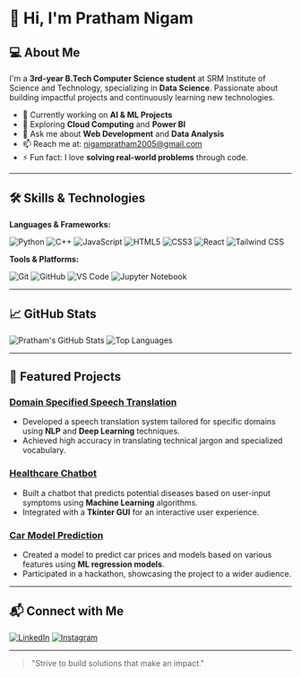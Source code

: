 # 👋 Hi, I'm Pratham Nigam

## 💻 About Me

I'm a **3rd-year B.Tech Computer Science student** at SRM Institute of Science and Technology, specializing in **Data Science**. Passionate about building impactful projects and continuously learning new technologies.

- 🔭 Currently working on **AI & ML Projects**
- 🌱 Exploring **Cloud Computing** and **Power BI**
- 💬 Ask me about **Web Development** and **Data Analysis**
- 📫 Reach me at: [nigampratham2005@gmail.com](mailto:nigampratham2005@gmail.com)
- ⚡ Fun fact: I love **solving real-world problems** through code.

---

## 🛠️ Skills & Technologies

**Languages & Frameworks:**

![Python](https://img.shields.io/badge/-Python-3776AB?style=flat&logo=python&logoColor=white)
![C++](https://img.shields.io/badge/-C++-00599C?style=flat&logo=c%2B%2B&logoColor=white)
![JavaScript](https://img.shields.io/badge/-JavaScript-F7DF1E?style=flat&logo=javascript&logoColor=black)
![HTML5](https://img.shields.io/badge/-HTML5-E34F26?style=flat&logo=html5&logoColor=white)
![CSS3](https://img.shields.io/badge/-CSS3-1572B6?style=flat&logo=css3&logoColor=white)
![React](https://img.shields.io/badge/-React-61DAFB?style=flat&logo=react&logoColor=black)
![Tailwind CSS](https://img.shields.io/badge/-Tailwind%20CSS-38B2AC?style=flat&logo=tailwindcss&logoColor=white)

**Tools & Platforms:**

![Git](https://img.shields.io/badge/-Git-F05032?style=flat&logo=git&logoColor=white)
![GitHub](https://img.shields.io/badge/-GitHub-181717?style=flat&logo=github&logoColor=white)
![VS Code](https://img.shields.io/badge/-VS%20Code-007ACC?style=flat&logo=visualstudiocode&logoColor=white)
![Jupyter Notebook](https://img.shields.io/badge/-Jupyter%20Notebook-F37626?style=flat&logo=jupyter&logoColor=white)

---

## 📈 GitHub Stats

![Pratham's GitHub Stats](https://github-readme-stats.vercel.app/api?username=SlammerStar&show_icons=true&theme=radical)
![Top Languages](https://github-readme-stats.vercel.app/api/top-langs/?username=SlammerStar&layout=compact&theme=radical)

---

## 🚀 Featured Projects

### [Domain Specified Speech Translation](https://github.com/SlammerStar/Domain-Specified-Speech-Translation)
- Developed a speech translation system tailored for specific domains using **NLP** and **Deep Learning** techniques.
- Achieved high accuracy in translating technical jargon and specialized vocabulary.

### [Healthcare Chatbot](https://github.com/SlammerStar/Healthcare-Chatbot)
- Built a chatbot that predicts potential diseases based on user-input symptoms using **Machine Learning** algorithms.
- Integrated with a **Tkinter GUI** for an interactive user experience.

### [Car Model Prediction](https://github.com/SlammerStar/car-model-prediction)
- Created a model to predict car prices and models based on various features using **ML regression models**.
- Participated in a hackathon, showcasing the project to a wider audience.

---

## 📬 Connect with Me

[![LinkedIn](https://img.shields.io/badge/-LinkedIn-blue?style=flat&logo=linkedin)](https://www.linkedin.com/in/pratham-nigam/)
[![Instagram](https://img.shields.io/badge/-Instagram-purple?style=flat&logo=instagram)](https://www.instagram.com/iamprathxm17/)

---

> "Strive to build solutions that make an impact."


